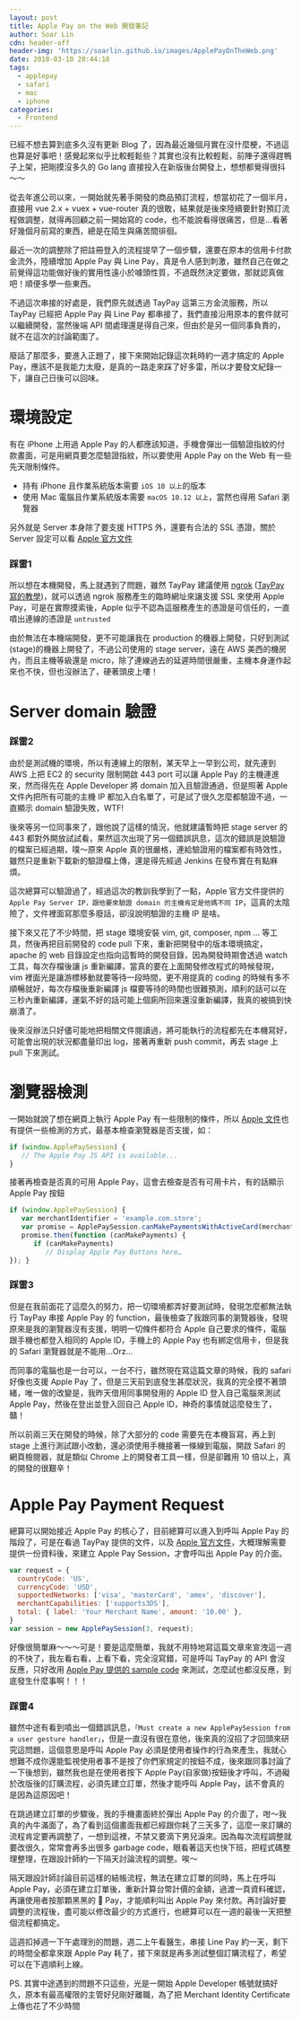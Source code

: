```yaml
---
layout: post
title: Apple Pay on the Web 開發筆記
author: Soar Lin
cdn: header-off
header-img: 'https://soarlin.github.io/images/ApplePayOnTheWeb.png'
date: 2018-03-10 20:44:18
tags:
  - applepay
  - safari
  - mac
  - iphone
categories:
  - Frontend
---
```



已經不想去算到底多久沒有更新 Blog 了，因為最近幾個月實在沒什麼梗，不過這也算是好事吧！感覺起來似乎比較輕鬆些？其實也沒有比較輕鬆，前陣子還得趕鴨子上架，把剛摸沒多久的 Go lang 直接投入在新版後台開發上，想想都覺得很抖～～

從去年進公司以來，一開始就先著手開發的商品預訂流程，想當初花了一個半月，直接用 vue 2.x + vuex + vue-router 真的很敢，結果就是後來陸續要針對預訂流程做調整，就得再回顧之前一開始寫的 code，也不能說看得很痛苦，但是...看著好幾個月前寫的東西，總是在陌生與痛苦間徘徊。

最近一次的調整除了把註冊登入的流程提早了一個步驟，還要在原本的信用卡付款金流外，陸續增加 Apple Pay 與 Line Pay，真是令人感到刺激，雖然自己在做之前覺得這功能做好後的實用性遠小於噱頭性質，不過既然決定要做，那就認真做吧！順便多學一些東西。

不過這次串接的好處是，我們原先就透過 TayPay 這第三方金流服務，所以 TayPay 已經把 Apple Pay 與 Line Pay 都串接了，我們直接沿用原本的套件就可以繼續開發，當然後端 API 間處理還是得自己來，但由於是另一個同事負責的，就不在這次的討論範圍了。

廢話了那麼多，要進入正題了，接下來開始記錄這次耗時約一週才搞定的 Apple Pay，應該不是我能力太廢，是真的一路走來踩了好多雷，所以才要發文紀錄一下，讓自己日後可以回味。

# 環境設定

有在 iPhone 上用過 Apple Pay 的人都應該知道，手機會彈出一個驗證指紋的付款畫面，可是用網頁要怎麼驗證指紋，所以要使用 Apple Pay on the Web 有一些先天限制條件。

* 持有 iPhone 且作業系統版本需要 `iOS 10 以上`的版本
* 使用 Mac 電腦且作業系統版本需要 `macOS 10.12 以上`，當然也得用 Safari 瀏覽器

另外就是 Server 本身除了要支援 HTTPS 外，還要有合法的 SSL 憑證，關於 Server 設定可以看 [Apple 官方文件](https://developer.apple.com/documentation/applepayjs/setting_up_your_server)

### 踩雷1

所以想在本機開發，馬上就遇到了問題，雖然 TayPay 建議使用 [ngrok](https://ngrok.com/) ([TayPay寫的教學](https://medium.com/tappay/ngrok-connect-to-your-localhost-c6f3ba84525b))，就可以透過 ngrok 服務產生的臨時網址來讓支援 SSL 來使用 Apple Pay，可是在實際摸索後，Apple 似乎不認為這服務產生的憑證是可信任的，一直噴出連線的憑證是 `untrusted`

由於無法在本機端開發，更不可能讓我在 production 的機器上開發，只好到測試(stage)的機器上開發了，不過公司使用的 stage server，遠在 AWS 美西的機房內，而且主機等級還是 micro，除了連線過去的延遲時間很嚴重，主機本身運作起來也不快，但也沒辦法了，硬著頭皮上嘍！

# Server domain 驗證

### 踩雷2

由於是測試機的環境，所以有連線上的限制，某天早上一早到公司，就先連到 AWS 上把 EC2 的 security 限制開啟 443 port 可以讓 Apple Pay 的主機連進來，然而得先在 Apple Developer 將 domain 加入且驗證通過，但是照著 Apple 文件內把所有可能的主機 IP 都加入白名單了，可是試了很久怎麼都驗證不過，一直顯示 domain 驗證失敗，WTF!

後來等另一位同事來了，跟他說了這樣的情況，他就建議暫時把 stage server 的 443 都對外開放試試看，果然這次出現了另一個錯誤訊息，這次的錯誤是說驗證的檔案已經過期，噗～原來 Apple 真的很嚴格，連給驗證用的檔案都有時效性，雖然只是重新下載新的驗證檔上傳，還是得先經過 Jenkins 在發布實在有點麻煩。

這次總算可以驗證過了，經過這次的教訓我學到了一點，Apple 官方文件提供的 `Apple Pay Server IP，跟他要來驗證 domain 的主機肯定是他媽不同 IP`，這真的太陰險了，文件裡面寫那麼多廢話，卻沒說明驗證的主機 IP 是啥。


接下來又花了不少時間，把 stage 環境安裝 vim, git, composer, npm ... 等工具，然後再把目前開發的 code pull 下來，重新把開發中的版本環境搞定，apache 的 web 目錄設定也指向這暫時的開發目錄，因為開發時期會透過 watch 工具，每次存檔後讓 js 重新編譯，當真的要在上面開發修改程式的時候發現，vim 裡面光是讓游標移動就要等待一段時間，更不用提真的 coding 的時候有多不順暢就好，每次存檔後重新編譯 js 檔要等待的時間也很難預測，順利的話可以在三秒內重新編譯，運氣不好的話可能上個廁所回來還沒重新編譯，我真的被搞到快崩潰了。

後來沒辦法只好儘可能地把相關文件閱讀過，將可能執行的流程都先在本機寫好，可能會出現的狀況都盡量印出 log，接著再重新 push commit，再去 stage 上 pull 下來測試。

# 瀏覽器檢測

一開始就說了想在網頁上執行 Apple Pay 有一些限制的條件，所以 [Apple 文件](https://developer.apple.com/documentation/applepayjs/checking_for_apple_pay_availability)也有提供一些檢測的方式，最基本檢查瀏覽器是否支援，如：

```javascript
if (window.ApplePaySession) {
   // The Apple Pay JS API is available...
}
```

接著再檢查是否真的可用 Apple Pay，這會去檢查是否有可用卡片，有的話顯示 Apple Pay 按鈕

```javascript
if (window.ApplePaySession) {
   var merchantIdentifier = 'example.com.store';
   var promise = ApplePaySession.canMakePaymentsWithActiveCard(merchantIdentifier);
   promise.then(function (canMakePayments) {
      if (canMakePayments)
         // Display Apple Pay Buttons here…
}); }
```

### 踩雷3

但是在我前面花了這麼久的努力，把一切環境都弄好要測試時，發現怎麼都無法執行 TayPay 串接 Apple Pay 的 function，最後檢查了我跟同事的瀏覽器後，發現原來是我的瀏覽器沒有支援，明明一切條件都符合 Apple 自己要求的條件，電腦跟手機也都登入相同的 Apple ID，手機上的 Apple Pay 也有綁定信用卡，但是我的 Safari 瀏覽器就是不能用...Orz...

而同事的電腦也是一台可以，一台不行，雖然現在寫這篇文章的時候，我的 safari 好像也支援 Apple Pay 了，但是三天前到底發生甚麼狀況，我真的完全摸不著頭緒，唯一做的改變是，我昨天借用同事開發用的 Apple ID 登入自己電腦來測試 Apple Pay，然後在登出並登入回自己 Apple ID，神奇的事情就這麼發生了，贛！

所以前兩三天在開發的時候，除了大部分的 code 需要先在本機盲寫，再上到 stage 上進行測試跟小改動，還必須使用手機接著一條線到電腦，開啟 Safari 的網頁檢閱器，就是類似 Chrome 上的開發者工具一樣，但是卻難用 10 倍以上，真的開發的很艱辛！

# Apple Pay Payment Request

總算可以開始接近 Apple Pay 的核心了，目前總算可以進入到呼叫 Apple Pay 的階段了，可是在看過 TayPay 提供的文件，以及 [Apple 官方文件](https://developer.apple.com/documentation/applepayjs/creating_an_apple_pay_session)，大概理解需要提供一份資料後，來建立 Apple Pay Session，才會呼叫出 Apple Pay 的介面。

```javascript
var request = {
  countryCode: 'US',
  currencyCode: 'USD',
  supportedNetworks: ['visa', 'masterCard', 'amex', 'discover'],
  merchantCapabilities: ['supports3DS'],
  total: { label: 'Your Merchant Name', amount: '10.00' },
}
var session = new ApplePaySession(3, request);
```

好像很簡單麻～～～可是！要是這麼簡單，我就不用特地寫這篇文章來宣洩這一週的不快了，我左看右看，上看下看，完全沒寫錯，可是呼叫 TayPay 的 API 會沒反應，只好改用 [Apple Pay 提供的 sample code](https://developer.apple.com/library/content/samplecode/EmporiumWeb/Introduction/Intro.html#//apple_ref/doc/uid/TP40017557-Intro-DontLinkElementID_2) 來測試，怎麼試也都沒反應，到底發生什麼事啊！！！

### 踩雷4

雖然中途有看到噴出一個錯誤訊息，`「Must create a new ApplePaySession from a user gesture handler」`，但是一直沒有很在意他，後來真的沒招了才回頭來研究這問題，這個意思是呼叫 Apple Pay 必須是使用者操作的行為來產生，我就心想難不成你還能監視使用者事不是按了你們家規定的按鈕不成，後來跟同事討論了一下後想到，雖然我也是在使用者按下 Apple Pay(自家做)按鈕後才呼叫，不過礙於改版後的訂購流程，必須先建立訂單，然後才能呼叫 Apple Pay，該不會真的是因為這原因吧！

在跳過建立訂單的步驟後，我的手機畫面終於彈出 Apple Pay 的介面了，咁～我真的內牛滿面了，為了看到這個畫面我都已經跟你耗了三天多了，這麼一來訂購的流程肯定要再調整了，一想到這裡，不禁又要滴下男兒淚來。因為每次流程調整就要改很久，常常會再多出很多 garbage code，眼看著這天也快下班，把程式碼整理整理，在跟設計師約一下隔天討論流程的調整。唉～

隔天跟設計師討論目前這樣的結帳流程，無法在建立訂單的同時，馬上在呼叫 Apple Pay，必須在建立訂單後，重新計算台幣計價的金額，過渡一頁資料確認，再讓使用者按那顆黑黑的  Pay，才能順利叫出 Apple Pay 來付款。再討論好要調整的流程後，盡可能以修改最少的方式進行，也總算可以在一週的最後一天把整個流程都搞定。

這週扣掉週一下午處理別的問題，週二上午看醫生，串接 Line Pay 約一天，剩下的時間全都拿來跟 Apple Pay 耗了，接下來就是再多測試整個訂購流程了，希望可以在下週順利上線。


PS. 其實中途遇到的問題不只這些，光是一開始 Apple Developer 帳號就搞好久，原本有最高權限的主管好兒剛好離職，為了把 Merchant Identity Certificate 上傳也花了不少時間
